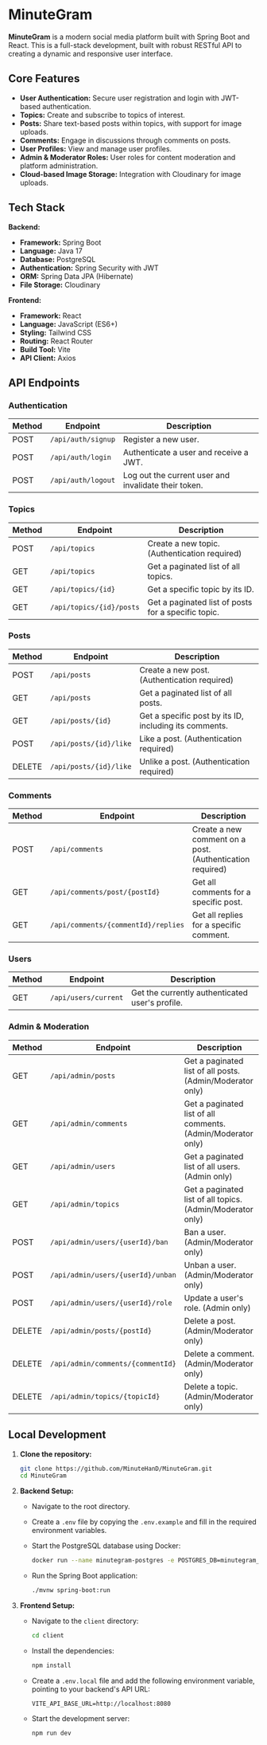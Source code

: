# MinuteGram

**MinuteGram** is a modern social media platform built with Spring Boot and React. This is a full-stack development, built with robust RESTful API to creating a dynamic and responsive user interface.

## Core Features

*   **User Authentication:** Secure user registration and login with JWT-based authentication.
*   **Topics:** Create and subscribe to topics of interest.
*   **Posts:** Share text-based posts within topics, with support for image uploads.
*   **Comments:** Engage in discussions through comments on posts.
*   **User Profiles:** View and manage user profiles.
*   **Admin & Moderator Roles:** User roles for content moderation and platform administration.
*   **Cloud-based Image Storage:** Integration with Cloudinary for image uploads.

## Tech Stack

**Backend:**

*   **Framework:** Spring Boot
*   **Language:** Java 17
*   **Database:** PostgreSQL
*   **Authentication:** Spring Security with JWT
*   **ORM:** Spring Data JPA (Hibernate)
*   **File Storage:** Cloudinary

**Frontend:**

*   **Framework:** React
*   **Language:** JavaScript (ES6+)
*   **Styling:** Tailwind CSS
*   **Routing:** React Router
*   **Build Tool:** Vite
*   **API Client:** Axios

## API Endpoints

### Authentication

| Method | Endpoint         | Description                                      |
| ------ | ---------------- | ------------------------------------------------ |
| POST   | `/api/auth/signup` | Register a new user.                             |
| POST   | `/api/auth/login`  | Authenticate a user and receive a JWT.           |
| POST   | `/api/auth/logout` | Log out the current user and invalidate their token. |

### Topics

| Method | Endpoint               | Description                                         |
| ------ | ---------------------- | --------------------------------------------------- |
| POST   | `/api/topics`          | Create a new topic. (Authentication required)       |
| GET    | `/api/topics`          | Get a paginated list of all topics.                 |
| GET    | `/api/topics/{id}`     | Get a specific topic by its ID.                     |
| GET    | `/api/topics/{id}/posts` | Get a paginated list of posts for a specific topic. |

### Posts

| Method | Endpoint               | Description                                                   |
| ------ | ---------------------- | ------------------------------------------------------------- |
| POST   | `/api/posts`           | Create a new post. (Authentication required)                  |
| GET    | `/api/posts`           | Get a paginated list of all posts.                            |
| GET    | `/api/posts/{id}`      | Get a specific post by its ID, including its comments.        |
| POST   | `/api/posts/{id}/like` | Like a post. (Authentication required)                        |
| DELETE | `/api/posts/{id}/like` | Unlike a post. (Authentication required)                      |

### Comments

| Method | Endpoint                   | Description                                       |
| ------ | -------------------------- | ------------------------------------------------- |
| POST   | `/api/comments`            | Create a new comment on a post. (Authentication required) |
| GET    | `/api/comments/post/{postId}` | Get all comments for a specific post.             |
| GET    | `/api/comments/{commentId}/replies` | Get all replies for a specific comment.           |

### Users

| Method | Endpoint           | Description                                       |
| ------ | ------------------ | ------------------------------------------------- |
| GET    | `/api/users/current` | Get the currently authenticated user's profile.     |

### Admin & Moderation

| Method | Endpoint                         | Description                                                              |
| ------ | -------------------------------- | ------------------------------------------------------------------------ |
| GET    | `/api/admin/posts`               | Get a paginated list of all posts. (Admin/Moderator only)                |
| GET    | `/api/admin/comments`            | Get a paginated list of all comments. (Admin/Moderator only)             |
| GET    | `/api/admin/users`               | Get a paginated list of all users. (Admin only)                          |
| GET    | `/api/admin/topics`              | Get a paginated list of all topics. (Admin/Moderator only)               |
| POST   | `/api/admin/users/{userId}/ban`  | Ban a user. (Admin/Moderator only)                                       |
| POST   | `/api/admin/users/{userId}/unban`| Unban a user. (Admin/Moderator only)                                     |
| POST   | `/api/admin/users/{userId}/role` | Update a user's role. (Admin only)                                       |
| DELETE | `/api/admin/posts/{postId}`      | Delete a post. (Admin/Moderator only)                                    |
| DELETE | `/api/admin/comments/{commentId}`| Delete a comment. (Admin/Moderator only)                                 |
| DELETE | `/api/admin/topics/{topicId}`    | Delete a topic. (Admin/Moderator only)                                   |

## Local Development

1.  **Clone the repository:**

    ```bash
    git clone https://github.com/MinuteHanD/MinuteGram.git
    cd MinuteGram
    ```

2.  **Backend Setup:**

    *   Navigate to the root directory.
    *   Create a `.env` file by copying the `.env.example` and fill in the required environment variables.
    *   Start the PostgreSQL database using Docker:

        ```bash
        docker run --name minutegram-postgres -e POSTGRES_DB=minutegram_db -e POSTGRES_USER=postgres -e POSTGRES_PASSWORD=postgres -p 5432:5432 -d postgres:13
        ```

    *   Run the Spring Boot application:

        ```bash
        ./mvnw spring-boot:run
        ```

3.  **Frontend Setup:**

    *   Navigate to the `client` directory:

        ```bash
        cd client
        ```

    *   Install the dependencies:

        ```bash
        npm install
        ```

    *   Create a `.env.local` file and add the following environment variable, pointing to your backend's API URL:

        ```
        VITE_API_BASE_URL=http://localhost:8080
        ```

    *   Start the development server:

        ```bash
        npm run dev
        ```